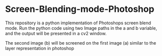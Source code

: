 # Screen-Blending-mode-Photoshop

This repository is a python implementation of Photoshops screen blend mode. Run the python code using two Image paths in the a and b variable, and the output will be presented in a cv2 window.

The second image (b) will be screened on the first image (a) similar to the layer representation in photoshop

